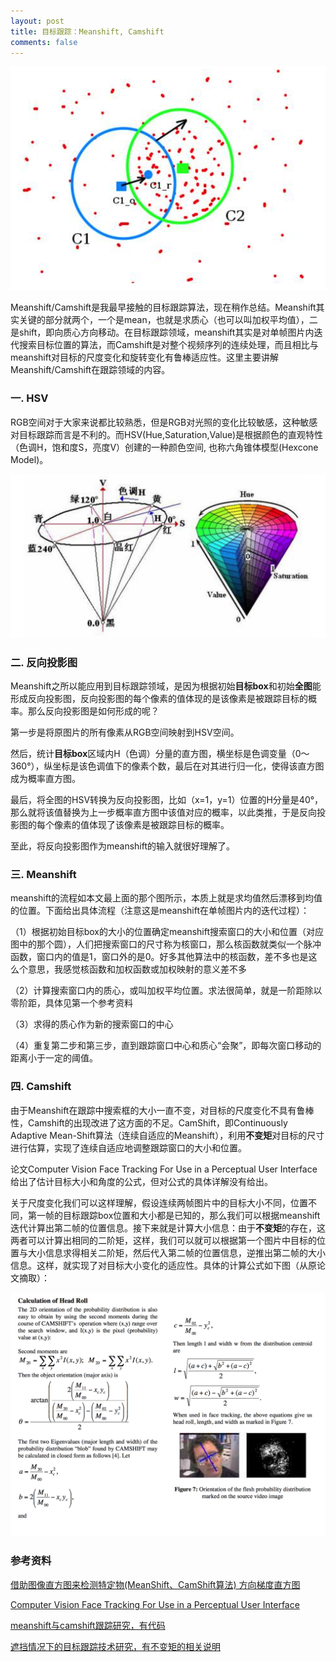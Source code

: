 ```yaml
---
layout: post
title: 目标跟踪：Meanshift, Camshift
comments: false
---
```


<!--more-->

![1](/public/images/2017-4-8-meanshift/1.png)

Meanshift/Camshift是我最早接触的目标跟踪算法，现在稍作总结。Meanshift其实关键的部分就两个，一个是mean，也就是求质心（也可以叫加权平均值），二是shift，即向质心方向移动。在目标跟踪领域，meanshift其实是对单帧图片内迭代搜索目标位置的算法，而Camshift是对整个视频序列的连续处理，而且相比与meanshift对目标的尺度变化和旋转变化有鲁棒适应性。这里主要讲解Meanshift/Camshift在跟踪领域的内容。

### 一. HSV ###

RGB空间对于大家来说都比较熟悉，但是RGB对光照的变化比较敏感，这种敏感对目标跟踪而言是不利的。而HSV(Hue,Saturation,Value)是根据颜色的直观特性（色调H，饱和度S，亮度V）创建的一种颜色空间, 也称六角锥体模型(Hexcone Model)。

![2](/public/images/2017-4-8-meanshift/2.png)

### 二. 反向投影图 ###

Meanshift之所以能应用到目标跟踪领域，是因为根据初始**目标box**和初始**全图**能形成反向投影图，反向投影图的每个像素的值体现的是该像素是被跟踪目标的概率。那么反向投影图是如何形成的呢？

第一步是将原图片的所有像素从RGB空间映射到HSV空间。

然后，统计**目标box**区域内H（色调）分量的直方图，横坐标是色调变量（0～360°），纵坐标是该色调值下的像素个数，最后在对其进行归一化，使得该直方图成为概率直方图。

最后，将全图的HSV转换为反向投影图，比如（x=1，y=1）位置的H分量是40°，那么就将该值替换为上一步概率直方图中该值对应的概率，以此类推，于是反向投影图的每个像素的值体现了该像素是被跟踪目标的概率。

至此，将反向投影图作为meanshift的输入就很好理解了。

### 三. Meanshift ###

meanshift的流程如本文最上面的那个图所示，本质上就是求均值然后漂移到均值的位置。下面给出具体流程（注意这是meanshift在单帧图片内的迭代过程）：

（1）根据初始目标box的大小的位置确定meanshift搜索窗口的大小和位置（对应图中的那个圆），人们把搜索窗口的尺寸称为核窗口，那么核函数就类似一个脉冲函数，窗口内的值是1，窗口外的是0。好多其他算法中的核函数，差不多也是这么个意思，我感觉核函数和加权函数或加权映射的意义差不多

（2）计算搜索窗口内的质心，或叫加权平均位置。求法很简单，就是一阶距除以零阶距，具体见第一个参考资料

（3）求得的质心作为新的搜索窗口的中心

（4）重复第二步和第三步，直到跟踪窗口中心和质心“会聚”，即每次窗口移动的距离小于一定的阈值。

### 四. Camshift ###

由于Meanshift在跟踪中搜索框的大小一直不变，对目标的尺度变化不具有鲁棒性，Camshift的出现改进了这方面的不足。CamShift，即Continuously Adaptive Mean-Shift算法（连续自适应的Meanshift），利用**不变矩**对目标的尺寸进行估算，实现了连续自适应地调整跟踪窗口的大小和位置。

论文Computer Vision Face Tracking For Use in a Perceptual User Interface给出了估计目标大小和角度的公式，但对公式的具体详解没有给出。

关于尺度变化我们可以这样理解，假设连续两帧图片中的目标大小不同，位置不同，第一帧的目标跟踪box位置和大小都是已知的，那么我们可以根据meanshift迭代计算出第二帧的位置信息。接下来就是计算大小信息：由于**不变矩**的存在，这两者可以计算出相同的二阶矩，这样，我们可以就可以根据第一个图片中目标的位置与大小信息求得相关二阶矩，然后代入第二帧的位置信息，逆推出第二帧的大小信息。这样，就实现了对目标大小变化的适应性。具体的计算公式如下图（从原论文摘取）：

![3](/public/images/2017-4-8-meanshift/3.png)

### 参考资料 ###

[借助图像直方图来检测特定物(MeanShift、CamShift算法) 方向梯度直方图](http://www.jianshu.com/p/436743802642)

[Computer Vision Face Tracking For Use in a Perceptual User Interface](http://d1.amobbs.com/bbs_upload782111/files_37/ourdev_624458GGCHRU.pdf)

[meanshift与camshift跟踪研究，有代码](http://blog.csdn.net/jhh_move_on/article/details/36932239)

[遮挡情况下的目标跟踪技术研究，有不变矩的相关说明](http://d.wanfangdata.com.cn/Thesis/Y2659358)
